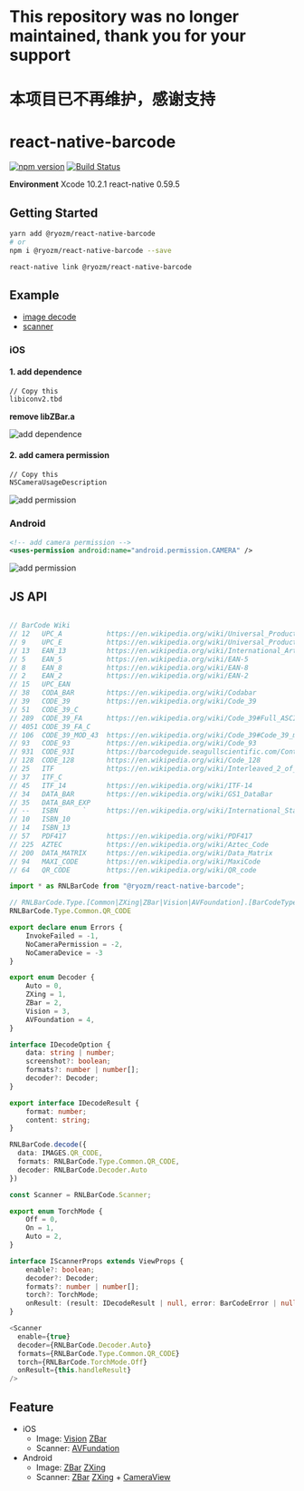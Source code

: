 # This repository was no longer maintained, thank you for your support
# 本项目已不再维护，感谢支持

# react-native-barcode

[![npm version](https://badge.fury.io/js/%40ryozm%2Freact-native-barcode.svg)](https://www.npmjs.com/package/@ryozm/react-native-barcode) [![Build Status](https://travis-ci.org/ryozm/react-native-barcode.svg?branch=master)](https://travis-ci.org/ryozm/react-native-barcode)

**Environment**
Xcode 10.2.1
react-native 0.59.5

## Getting Started

```bash
yarn add @ryozm/react-native-barcode
# or
npm i @ryozm/react-native-barcode --save
```

```bash
react-native link @ryozm/react-native-barcode
```

## Example

- [image decode](example/Decoder.js)
- [scanner](example/Scanner.js)

### iOS

#### 1. add dependence

```txt
// Copy this
libiconv2.tbd
```

**remove libZBar.a**

![add dependence](doc/images/ios_dependence.png)

#### 2. add camera permission

```txt
// Copy this
NSCameraUsageDescription
```

![add permission](doc/images/ios_permission.png)

### Android

```xml
<!-- add camera permission -->
<uses-permission android:name="android.permission.CAMERA" />
```

![add permission](doc/images/android_permission.png)

## JS API

```typescript

// BarCode Wiki
// 12   UPC_A           https://en.wikipedia.org/wiki/Universal_Product_Code
// 9    UPC_E           https://en.wikipedia.org/wiki/Universal_Product_Code#UPC-E
// 13   EAN_13          https://en.wikipedia.org/wiki/International_Article_Number
// 5    EAN_5           https://en.wikipedia.org/wiki/EAN-5
// 8    EAN_8           https://en.wikipedia.org/wiki/EAN-8
// 2    EAN_2           https://en.wikipedia.org/wiki/EAN-2
// 15   UPC_EAN
// 38   CODA_BAR        https://en.wikipedia.org/wiki/Codabar
// 39   CODE_39         https://en.wikipedia.org/wiki/Code_39
// 51   CODE_39_C
// 289  CODE_39_FA      https://en.wikipedia.org/wiki/Code_39#Full_ASCII_Code_39
// 4051 CODE_39_FA_C
// 106  CODE_39_MOD_43  https://en.wikipedia.org/wiki/Code_39#Code_39_mod_43
// 93   CODE_93         https://en.wikipedia.org/wiki/Code_93
// 931  CODE_93I        https://barcodeguide.seagullscientific.com/Content/Symbologies/Code_93i.htm
// 128  CODE_128        https://en.wikipedia.org/wiki/Code_128
// 25   ITF             https://en.wikipedia.org/wiki/Interleaved_2_of_5
// 37   ITF_C
// 45   ITF_14          https://en.wikipedia.org/wiki/ITF-14
// 34   DATA_BAR        https://en.wikipedia.org/wiki/GS1_DataBar
// 35   DATA_BAR_EXP
// --   ISBN      `     https://en.wikipedia.org/wiki/International_Standard_Book_Number
// 10   ISBN_10
// 14   ISBN_13
// 57   PDF417          https://en.wikipedia.org/wiki/PDF417
// 225  AZTEC           https://en.wikipedia.org/wiki/Aztec_Code
// 200  DATA_MATRIX     https://en.wikipedia.org/wiki/Data_Matrix
// 94   MAXI_CODE       https://en.wikipedia.org/wiki/MaxiCode
// 64   QR_CODE         https://en.wikipedia.org/wiki/QR_code

import * as RNLBarCode from "@ryozm/react-native-barcode";

// RNLBarCode.Type.[Common|ZXing|ZBar|Vision|AVFoundation].[BarCodeType]
RNLBarCode.Type.Common.QR_CODE

export declare enum Errors {
    InvokeFailed = -1,
    NoCameraPermission = -2,
    NoCameraDevice = -3
}

export enum Decoder {
    Auto = 0,
    ZXing = 1,
    ZBar = 2,
    Vision = 3,
    AVFoundation = 4,
}

interface IDecodeOption {
    data: string | number;
    screenshot?: boolean;
    formats?: number | number[];
    decoder?: Decoder;
}

export interface IDecodeResult {
    format: number;
    content: string;
}

RNLBarCode.decode({
  data: IMAGES.QR_CODE,
  formats: RNLBarCode.Type.Common.QR_CODE,
  decoder: RNLBarCode.Decoder.Auto
})

const Scanner = RNLBarCode.Scanner;

export enum TorchMode {
    Off = 0,
    On = 1,
    Auto = 2,
}

interface IScannerProps extends ViewProps {
    enable?: boolean;
    decoder?: Decoder;
    formats?: number | number[];
    torch?: TorchMode;
    onResult: (result: IDecodeResult | null, error: BarCodeError | null) => void;
}

<Scanner
  enable={true}
  decoder={RNLBarCode.Decoder.Auto}
  formats={RNLBarCode.Type.Common.QR_CODE}
  torch={RNLBarCode.TorchMode.Off}
  onResult={this.handleResult}
/>

```

## Feature

- iOS
  - Image: [Vision](https://developer.apple.com/documentation/vision) [ZBar](http://zbar.sourceforge.net/)
  - Scanner: [AVFundation](https://developer.apple.com/av-foundation/)
- Android
  - Image: [ZBar](http://zbar.sourceforge.net/) [ZXing](https://github.com/zxing/zxing)
  - Scanner: [ZBar](http://zbar.sourceforge.net/) [ZXing](https://github.com/zxing/zxing) + [CameraView](https://github.com/natario1/CameraView)
